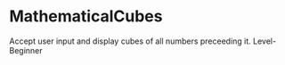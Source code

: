 # MathematicalCubes
Accept user input and display cubes of all numbers preceeding it. Level-Beginner
